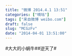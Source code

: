 ```yaml
---
title: "微博 2014.4.1 13:51"
categories: ["嘀咕"]
tags: ["来自微博 weibo.com"]
draft: false
slug: "MCGzFv"
date: "2014-04-01 13:51:00"
---
```


<p>#大大的小蜗牛##逆天了# ​​​​</p>
